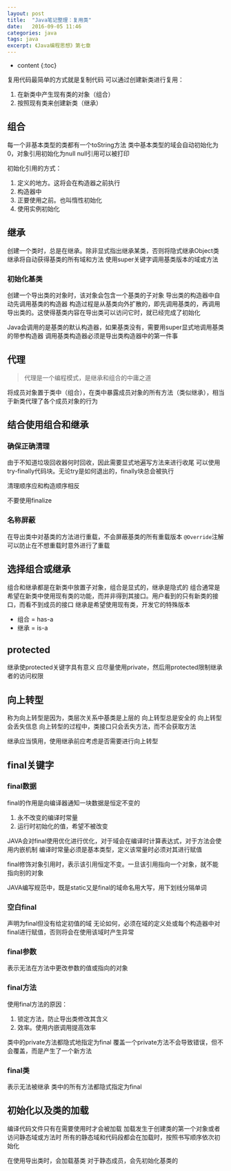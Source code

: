 ```yaml
---
layout: post
title:  "Java笔记整理：复用类"
date:   2016-09-05 11:46
categories: java
tags: java
excerpt: 《Java编程思想》第七章
---
```



* content
{:toc}



复用代码最简单的方式就是复制代码
可以通过创建新类进行复用：

1. 在新类中产生现有类的对象（组合）
2. 按照现有类来创建新类（继承）



## 组合

每一个非基本类型的类都有一个toString方法
类中基本类型的域会自动初始化为0，对象引用初始化为null
null引用可以被打印

初始化引用的方式：

1. 定义的地方。这将会在构造器之前执行
2. 构造器中
3. 正要使用之前。也叫惰性初始化
4. 使用实例初始化


## 继承
创建一个类时，总是在继承。除非显式指出继承某类，否则将隐式继承Object类
继承将自动获得基类的所有域和方法
使用super关键字调用基类版本的域或方法

### 初始化基类
创建一个导出类的对象时，该对象会包含一个基类的子对象
导出类的构造器中自动先调用基类的构造器
构造过程是从基类向外扩散的，即先调用基类的，再调用导出类的。这使得基类内容在导出类可以访问它时，就已经完成了初始化

Java会调用的是基类的默认构造器，如果基类没有，需要用super显式地调用基类的带参构造器
调用基类构造器必须是导出类构造器中的第一件事



## 代理
> 代理是一个编程模式，是继承和组合的中庸之道
	
将成员对象置于类中（组合），在类中暴露成员对象的所有方法（类似继承），相当于新类代理了各个成员对象的行为



## 结合使用组合和继承

### 确保正确清理
由于不知道垃圾回收器何时回收，因此需要显式地遍写方法来进行收尾
可以使用try-finally代码块。无论try是如何退出的，finally块总会被执行

清理顺序应和构造顺序相反

不要使用finalize

### 名称屏蔽
在导出类中对基类的方法进行重载，不会屏蔽基类的所有重载版本
`@Override`注解可以防止在不想重载时意外进行了重载



## 选择组合或继承
组合和继承都是在新类中放置子对象，组合是显式的，继承是隐式的
组合通常是希望在新类中使用现有类的功能，而并非得到其接口。用户看到的只有新类的接口，而看不到成员的接口
继承是希望使用现有类，开发它的特殊版本
	
 - 组合 = has-a
 - 继承 = is-a


## protected
继承使protected关键字具有意义
应尽量使用private，然后用protected限制继承者的访问权限



## 向上转型
称为向上转型是因为，类层次关系中基类是上层的
向上转型总是安全的
向上转型会丢失信息
向上转型的过程中，类接口只会丢失方法，而不会获取方法
	
继承应当慎用，使用继承前应考虑是否需要进行向上转型


## final关键字

### final数据
final的作用是向编译器通知一块数据是恒定不变的

1. 永不改变的编译时常量
2. 运行时初始化的值，希望不被改变

JAVA会对final使用优化进行优化，对于域会在编译时计算表达式，对于方法会使用内嵌机制
编译时常量必须是基本类型，定义该常量时必须对其进行赋值

final修饰对象引用时，表示该引用恒定不变。一旦该引用指向一个对象，就不能指向别的对象

JAVA编写规范中，既是static又是final的域命名用大写，用下划线分隔单词

### 空白final
声明为final但没有给定初值的域
无论如何，必须在域的定义处或每个构造器中对final进行赋值，否则将会在使用该域时产生异常

### final参数
表示无法在方法中更改参数的值或指向的对象
	
### final方法
使用final方法的原因：

1. 锁定方法，防止导出类修改其含义
2. 效率。使用内嵌调用提高效率

类中的private方法都隐式地指定为final
覆盖一个private方法不会导致错误，但不会覆盖，而是产生了一个新方法
		
### final类
表示无法被继承
类中的所有方法都隐式指定为final



## 初始化以及类的加载
编译代码文件只有在需要使用时才会被加载
加载发生于创建类的第一个对象或者访问静态域或方法时
所有的静态域和代码段都会在加载时，按照书写顺序依次初始化

在使用导出类时，会加载基类
对于静态成员，会先初始化基类的

